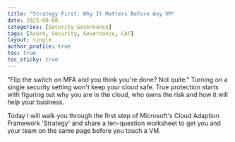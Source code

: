 ```yaml
---
title: "Strategy First: Why It Matters Before Any VM"
date: 2025-08-08
categories: [Security Governance]
tags: [Azure, Security, Governance, CAF]
layout: single
author_profile: true
toc: true
toc_sticky: true
---
```

"Flip the switch on MFA and you think you're done? Not quite."
Turning on a single security setting won't keep your cloud safe. True protection starts with figuring out why you are in the cloud, who owns the risk and how it will help your business.

Today I will walk you through the first step of Microsoft's Cloud Adaption Framework 'Strategy' and share a ten-question worksheet to get you and your team on the same page before you touch a VM.

